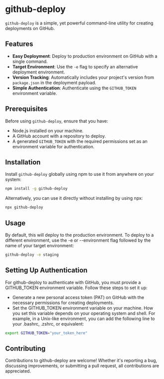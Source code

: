 # github-deploy

`github-deploy` is a simple, yet powerful command-line utility for creating deployments on GitHub. 

## Features

- **Easy Deployment**: Deploy to production environment on GitHub with a single command.
- **Target Environment**: Use the `-e` flag to specify an alternative deployment environment.
- **Version Tracking**: Automatically includes your project's version from `package.json` in the deployment payload.
- **Simple Authentication**: Authenticate using the `GITHUB_TOKEN` environment variable.

## Prerequisites

Before using `github-deploy`, ensure that you have:

- Node.js installed on your machine.
- A GitHub account with a repository to deploy.
- A generated `GITHUB_TOKEN` with the required permissions set as an environment variable for authentication.

## Installation

Install `github-deploy` globally using npm to use it from anywhere on your system:

```sh
npm install -g github-deploy
```
Alternatively, you can use it directly without installing by using npx:
```sh
npx github-deploy
```
## Usage
By default, this will deploy to the production environment. To deploy to a different environment, use the -e or --environment flag followed by the name of your target environment:
```sh
github-deploy -e staging
```

## Setting Up Authentication
For github-deploy to authenticate with GitHub, you must provide a GITHUB_TOKEN environment variable. Follow these steps to set it up:

- Generate a new personal access token (PAT) on GitHub with the necessary permissions for creating deployments.
- Set the GITHUB_TOKEN environment variable on your machine. How you set this variable depends on your operating system and shell. For example, in a Unix-like environment, you can add the following line to your .bashrc, .zshrc, or equivalent:

```sh
export GITHUB_TOKEN="your_token_here"
```

## Contributing
Contributions to github-deploy are welcome! Whether it's reporting a bug, discussing improvements, or submitting a pull request, all contributions are appreciated.
